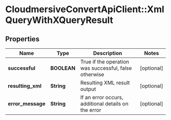 # CloudmersiveConvertApiClient::XmlQueryWithXQueryResult

## Properties
Name | Type | Description | Notes
------------ | ------------- | ------------- | -------------
**successful** | **BOOLEAN** | True if the operation was successful, false otherwise | [optional] 
**resulting_xml** | **String** | Resulting XML result output | [optional] 
**error_message** | **String** | If an error occurs, additional details on the error | [optional] 


